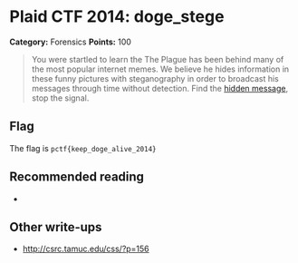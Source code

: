 # Plaid CTF 2014: doge_stege

**Category:** Forensics
**Points:** 100

> You were startled to learn the The Plague has been behind many of the most popular internet memes. We believe he hides information in these funny pictures with steganography in order to broadcast his messages through time without detection. Find the [hidden message](doge_stege.png), stop the signal.

## Flag
The flag is `pctf{keep_doge_alive_2014}`

## Recommended reading
* <NONE>

## Other write-ups
* <http://csrc.tamuc.edu/css/?p=156>
